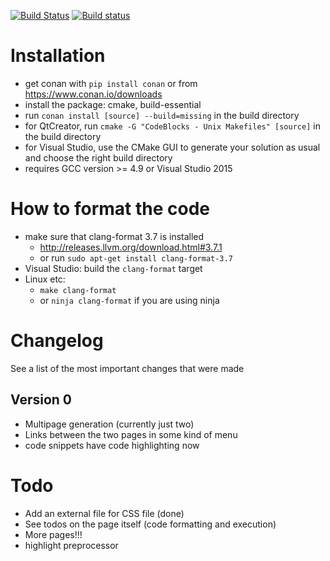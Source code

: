 [![Build Status](https://travis-ci.org/TyRoXx/tyroxx-blog-generator.svg?branch=master)](https://travis-ci.org/TyRoXx/tyroxx-blog-generator)
[![Build status](https://ci.appveyor.com/api/projects/status/9tb4f2fnckm6bx3e/branch/master?svg=true)](https://ci.appveyor.com/project/TyRoXx/tyroxx-blog-generator/branch/master)

# Installation
* get conan with `pip install conan` or from https://www.conan.io/downloads
* install the package: cmake, build-essential
* run `conan install [source] --build=missing` in the build directory
* for QtCreator, run `cmake -G "CodeBlocks - Unix Makefiles" [source]` in the build directory
* for Visual Studio, use the CMake GUI to generate your solution as usual and choose the right build directory
* requires GCC version >= 4.9 or Visual Studio 2015

# How to format the code
* make sure that clang-format 3.7 is installed
  * http://releases.llvm.org/download.html#3.7.1
  * or run `sudo apt-get install clang-format-3.7`
* Visual Studio: build the `clang-format` target
* Linux etc:
    * `make clang-format`
    * or `ninja clang-format` if you are using ninja

# Changelog
See a list of the most important changes that were made

## Version 0
* Multipage generation (currently just two)
* Links between the two pages in some kind of menu
* code snippets have code highlighting now

# Todo
* Add an external file for CSS file (done)
* See todos on the page itself (code formatting and execution)
* More pages!!!
* highlight preprocessor
